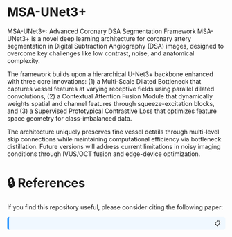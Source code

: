 # MSA-UNet3+
MSA-UNet3+: Advanced Coronary DSA Segmentation Framework
MSA-UNet3+ is a novel deep learning architecture for coronary artery segmentation in Digital Subtraction Angiography (DSA) images, designed to overcome key challenges like low contrast, noise, and anatomical complexity.

The framework builds upon a hierarchical U-Net3+ backbone enhanced with three core innovations: (1) a Multi-Scale Dilated Bottleneck that captures vessel features at varying receptive fields using parallel dilated convolutions, (2) a Contextual Attention Fusion Module that dynamically weights spatial and channel features through squeeze-excitation blocks, and (3) a Supervised Prototypical Contrastive Loss that optimizes feature space geometry for class-imbalanced data. 

The architecture uniquely preserves fine vessel details through multi-level skip connections while maintaining computational efficiency via bottleneck distillation. Future versions will address current limitations in noisy imaging conditions through IVUS/OCT fusion and edge-device optimization.


# 🔒 References

If you find this repository useful, please consider citing the following paper:

<div style="background-color: #f0f8ff; padding: 15px; border-radius: 5px; border-left: 4px solid #1e90ff; position: relative;">
    <button style="position: absolute; top: 5px; right: 5px; background: none; border: none; cursor: pointer;" onclick="navigator.clipboard.writeText('@article{rayan2025msa-unet3plus,\n  title={MSA-UNet3+: Multi-Scale Attention modified UNet3+ deep learning framework for robust coronary DSA image segmentation},\n  author={Rayan Merghani Ahmed, Adnan IItaf, Bin Li and Shoujun Zhou},\n  journal={ },\n  year={2025}\n}')">
        📋
    </button>
    
  
